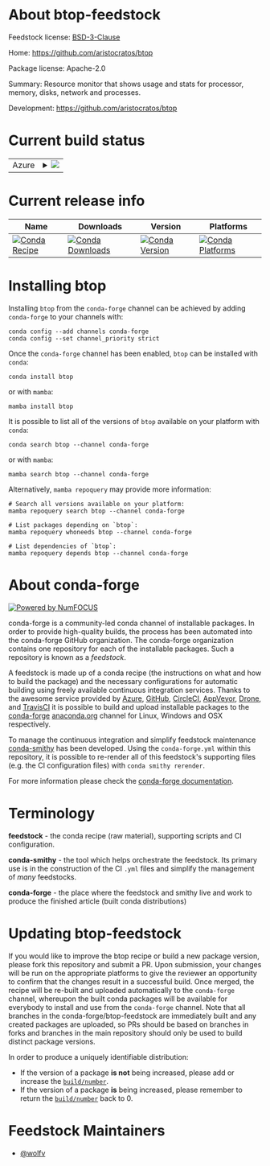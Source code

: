 About btop-feedstock
====================

Feedstock license: [BSD-3-Clause](https://github.com/conda-forge/btop-feedstock/blob/main/LICENSE.txt)

Home: https://github.com/aristocratos/btop

Package license: Apache-2.0

Summary: Resource monitor that shows usage and stats for processor, memory, disks, network and processes.

Development: https://github.com/aristocratos/btop

Current build status
====================


<table>
    
  <tr>
    <td>Azure</td>
    <td>
      <details>
        <summary>
          <a href="https://dev.azure.com/conda-forge/feedstock-builds/_build/latest?definitionId=23751&branchName=main">
            <img src="https://dev.azure.com/conda-forge/feedstock-builds/_apis/build/status/btop-feedstock?branchName=main">
          </a>
        </summary>
        <table>
          <thead><tr><th>Variant</th><th>Status</th></tr></thead>
          <tbody><tr>
              <td>linux_64</td>
              <td>
                <a href="https://dev.azure.com/conda-forge/feedstock-builds/_build/latest?definitionId=23751&branchName=main">
                  <img src="https://dev.azure.com/conda-forge/feedstock-builds/_apis/build/status/btop-feedstock?branchName=main&jobName=linux&configuration=linux%20linux_64_" alt="variant">
                </a>
              </td>
            </tr><tr>
              <td>osx_64</td>
              <td>
                <a href="https://dev.azure.com/conda-forge/feedstock-builds/_build/latest?definitionId=23751&branchName=main">
                  <img src="https://dev.azure.com/conda-forge/feedstock-builds/_apis/build/status/btop-feedstock?branchName=main&jobName=osx&configuration=osx%20osx_64_" alt="variant">
                </a>
              </td>
            </tr>
          </tbody>
        </table>
      </details>
    </td>
  </tr>
</table>

Current release info
====================

| Name | Downloads | Version | Platforms |
| --- | --- | --- | --- |
| [![Conda Recipe](https://img.shields.io/badge/recipe-btop-green.svg)](https://anaconda.org/conda-forge/btop) | [![Conda Downloads](https://img.shields.io/conda/dn/conda-forge/btop.svg)](https://anaconda.org/conda-forge/btop) | [![Conda Version](https://img.shields.io/conda/vn/conda-forge/btop.svg)](https://anaconda.org/conda-forge/btop) | [![Conda Platforms](https://img.shields.io/conda/pn/conda-forge/btop.svg)](https://anaconda.org/conda-forge/btop) |

Installing btop
===============

Installing `btop` from the `conda-forge` channel can be achieved by adding `conda-forge` to your channels with:

```
conda config --add channels conda-forge
conda config --set channel_priority strict
```

Once the `conda-forge` channel has been enabled, `btop` can be installed with `conda`:

```
conda install btop
```

or with `mamba`:

```
mamba install btop
```

It is possible to list all of the versions of `btop` available on your platform with `conda`:

```
conda search btop --channel conda-forge
```

or with `mamba`:

```
mamba search btop --channel conda-forge
```

Alternatively, `mamba repoquery` may provide more information:

```
# Search all versions available on your platform:
mamba repoquery search btop --channel conda-forge

# List packages depending on `btop`:
mamba repoquery whoneeds btop --channel conda-forge

# List dependencies of `btop`:
mamba repoquery depends btop --channel conda-forge
```


About conda-forge
=================

[![Powered by
NumFOCUS](https://img.shields.io/badge/powered%20by-NumFOCUS-orange.svg?style=flat&colorA=E1523D&colorB=007D8A)](https://numfocus.org)

conda-forge is a community-led conda channel of installable packages.
In order to provide high-quality builds, the process has been automated into the
conda-forge GitHub organization. The conda-forge organization contains one repository
for each of the installable packages. Such a repository is known as a *feedstock*.

A feedstock is made up of a conda recipe (the instructions on what and how to build
the package) and the necessary configurations for automatic building using freely
available continuous integration services. Thanks to the awesome service provided by
[Azure](https://azure.microsoft.com/en-us/services/devops/), [GitHub](https://github.com/),
[CircleCI](https://circleci.com/), [AppVeyor](https://www.appveyor.com/),
[Drone](https://cloud.drone.io/welcome), and [TravisCI](https://travis-ci.com/)
it is possible to build and upload installable packages to the
[conda-forge](https://anaconda.org/conda-forge) [anaconda.org](https://anaconda.org/)
channel for Linux, Windows and OSX respectively.

To manage the continuous integration and simplify feedstock maintenance
[conda-smithy](https://github.com/conda-forge/conda-smithy) has been developed.
Using the ``conda-forge.yml`` within this repository, it is possible to re-render all of
this feedstock's supporting files (e.g. the CI configuration files) with ``conda smithy rerender``.

For more information please check the [conda-forge documentation](https://conda-forge.org/docs/).

Terminology
===========

**feedstock** - the conda recipe (raw material), supporting scripts and CI configuration.

**conda-smithy** - the tool which helps orchestrate the feedstock.
                   Its primary use is in the construction of the CI ``.yml`` files
                   and simplify the management of *many* feedstocks.

**conda-forge** - the place where the feedstock and smithy live and work to
                  produce the finished article (built conda distributions)


Updating btop-feedstock
=======================

If you would like to improve the btop recipe or build a new
package version, please fork this repository and submit a PR. Upon submission,
your changes will be run on the appropriate platforms to give the reviewer an
opportunity to confirm that the changes result in a successful build. Once
merged, the recipe will be re-built and uploaded automatically to the
`conda-forge` channel, whereupon the built conda packages will be available for
everybody to install and use from the `conda-forge` channel.
Note that all branches in the conda-forge/btop-feedstock are
immediately built and any created packages are uploaded, so PRs should be based
on branches in forks and branches in the main repository should only be used to
build distinct package versions.

In order to produce a uniquely identifiable distribution:
 * If the version of a package **is not** being increased, please add or increase
   the [``build/number``](https://docs.conda.io/projects/conda-build/en/latest/resources/define-metadata.html#build-number-and-string).
 * If the version of a package **is** being increased, please remember to return
   the [``build/number``](https://docs.conda.io/projects/conda-build/en/latest/resources/define-metadata.html#build-number-and-string)
   back to 0.

Feedstock Maintainers
=====================

* [@wolfv](https://github.com/wolfv/)

